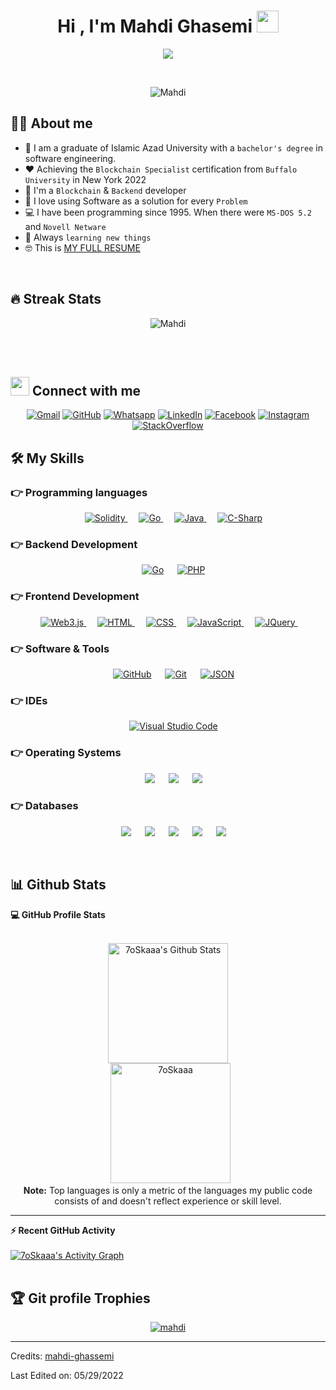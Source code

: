<h1 align="center">Hi , I'm Mahdi Ghasemi <img src="https://media.giphy.com/media/hvRJCLFzcasrR4ia7z/giphy.gif" width="35"></h1>
<p align="center">
  <a href="#"><img src="https://readme-typing-svg.herokuapp.com?color=F75029&lines=Senior+Blockchain+Developer;Software+Engineer;Always+learning+new+things&center=true&width=500&height=50"></a>
</p>

<br>

<p align="center"> 
	<img src="https://komarev.com/ghpvc/?username=mahdi-ghassemi&label=Profile%20views&color=0e75b6&style=plastic" alt="Mahdi" /> 
</p>


## :sassy_man:  About me
- :school: I am a graduate of Islamic Azad University with a `bachelor's degree` in software engineering.
- :heart: Achieving the `Blockchain Specialist` certification from `Buffalo University` in New York 2022
- :gem: I'm a `Blockchain` & `Backend` developer
- :dart: I love using Software as a solution for every `Problem`
- :computer: I have been programming since 1995. When there were `MS-DOS 5.2` and `Novell Netware`
- :thinking: Always `learning new things`
- :nerd_face: This is [MY FULL RESUME](https://mahdi.es/)

<br>

## 🔥 Streak Stats
<p align="center"><img src="https://github-readme-streak-stats.herokuapp.com/?user=mahdi-ghassemi&theme=algolia" alt="Mahdi" /></p>

<br>
<br>

## <img src="https://media.giphy.com/media/iY8CRBdQXODJSCERIr/giphy.gif" width="30px"> Connect with me
<p align="center">
	<a href="mailto:mehdi.ghassemi51@gmail.com"><img img src="https://img.shields.io/badge/gmail-%23EA4335.svg?style=plastic&logo=gmail&logoColor=white" alt="Gmail"/></a>
	<a href="https://github.com/mahdi-ghassemi"><img src="https://img.shields.io/badge/github-%23181717.svg?style=plastic&logo=github&logoColor=white" alt="GitHub"/></a>
	<a href="https://wa.me/0351912118404"><img src="https://img.shields.io/badge/whatsapp-%2325D366.svg?style=plastic&logo=whatsapp&logoColor=white" alt="Whatsapp"/></a>
	<a href="https://www.linkedin.com/in/mahdi-ghassemi/"><img src="https://img.shields.io/badge/linkedin-%230A66C2.svg?style=plastic&logo=linkedin&logoColor=white" alt="LinkedIn"/></a>
	<a href="https://www.facebook.com/mahdi.ghasemi.72"><img src="https://img.shields.io/badge/facebook-%231877F2.svg?style=plastic&logo=facebook&logoColor=white" alt="Facebook"/></a>
	<a href="https://www.instagram.com/mahdi.ghasemi.1972/"><img src="https://img.shields.io/badge/instagram-%23E4405F.svg?style=plastic&logo=instagram&logoColor=white" alt="Instagram"/></a>
	<a href="https://stackoverflow.com/users/19151903/mahdi-ghasemi"><img src="https://img.shields.io/badge/stackoverflow-%23f2a04a?style=plastic&logo=stackoverflow&logoColor=white" alt="StackOverflow"/></a>
</p>




## 🛠️ My Skills

### 👉 Programming languages

<p align="center"> 
  &emsp; 
  <a href="https://soliditylang.org/" target="_blank"> 
    <img alt="Solidity" src="https://img.shields.io/badge/Solidity%20-%232370ED.svg?style=plastic&logo=solidity&logoColor=white">
  </a> 
  &emsp;
  <a href="https://go.dev/" target="_blank"> 
    <img alt="Go" src="https://img.shields.io/badge/Go%20-%2300599C.svg?style=plastic&logo=go&logoColor=white">
  </a>  
  &emsp;
  <a href="https://www.java.com" target="_blank"> 
    <img alt="Java" src="https://img.shields.io/badge/Java-%23007396.svg?style=plastic&logo=java&logoColor=white">
  </a>
  &emsp;
   <a href="https://www.w3schools.com/cs/index.php" target="_blank">
    <img alt="C-Sharp" src="https://img.shields.io/badge/C-Sharp%20-%2314354C.svg?style=plastic&logo=csharp#&logoColor=white">
  </a>
</p>

### 👉 Backend Development
<p align="center">
&emsp;
    <a href="https://go.dev/"><img alt="Go" src="https://img.shields.io/badge/-Node.js-339933?logo=node.js&logoColor=white&style=plastic"></a>
&emsp;
    <a href="https://www.php.net/"><img alt="PHP" src="https://img.shields.io/badge/PHP-777BB4?style=plastic&logo=php&logoColor=white"></a>

</p>


### 👉 Frontend Development
<p align="center"> 
 &emsp;    
  <a href="https://web3js.readthedocs.io/en/v1.7.3/" target="_blank"> 
   <img alt="Web3.js" src="https://img.shields.io/badge/-Web3.js-F16822?logo=Web3.js&logoColor=white&style=plastic">
  </a>     
  &emsp; 
  <a href="https://www.w3.org/html/" target="_blank"> 
   <img alt="HTML" src="https://img.shields.io/badge/HTML5%20-%23E34F26.svg?style=plastic&logo=html5&logoColor=white">
  </a>   
  &emsp;
  <a href="https://www.w3schools.com/css/" target="_blank">
    <img alt="CSS" src="https://img.shields.io/badge/CSS%20-%231572B6.svg?style=plastic&logo=css3&logoColor=white">
  </a> 
   &emsp;
  <a href="https://developer.mozilla.org/en-US/docs/Web/JavaScript" target="_blank"> 
     <img alt="JavaScript" src="https://img.shields.io/badge/JavaScript%20-%23F7DF1E.svg?style=plastic&logo=javascript&logoColor=black">
   </a>
    &emsp;
  <a href="https://jquery.com/" target="_blank"> 
     <img alt="JQuery" src="https://img.shields.io/badge/-JQuery-0769AD?logo=jquery&logoColor=white&style=plastic">
   </a>
   &emsp; 
</p>

 ### 👉 Software & Tools
 
<p align="center">  
  &emsp;
    <a href="#"><img alt="GitHub" src="https://img.shields.io/badge/GitHub-%23181717.svg?style=plastic&logo=github&logoColor=white"></a> 
    &emsp;
    <a href="#"><img alt="Git" src="https://img.shields.io/badge/Git%20-%23F05033.svg?style=plastic&logo=git&logoColor=white"></a>
  &emsp;  
    <a href="#"><img alt="JSON" img src="https://img.shields.io/badge/JSON-%23000000.svg?style=plastic&logo=json&logoColor=white"></a>
</p>

 ### 👉 IDEs 
<p align="center">
  &emsp;
    <a href="#"><img alt="Visual Studio Code" src="https://img.shields.io/badge/Visual%20Studio%20Code-0078d7.svg?style=plastic&logo=visual-studio-code&logoColor=white"></a> 
</p> 

 ### 👉 Operating Systems
 
<p align="center">
  &emsp;
    <a href="https://www.linux.org/"><img src="https://img.shields.io/badge/Linux-FCC624?style=plastic&logo=linux&logoColor=black"></a>
  &emsp;
    <a href="https://ubuntu.com/"><img src="https://img.shields.io/badge/Ubuntu-E95420?style=plastic&logo=ubuntu&logoColor=white"></a>
  &emsp;
    <a href="https://www.microsoft.com/en-us/windows?r=1"><img src="https://img.shields.io/badge/Windows-0078D6?style=plastic&logo=windows&logoColor=white"></a>   
</p>

### 👉 Databases
 
<p align="center">
  &emsp;
    <a href="https://www.mysql.com/"><img src="https://img.shields.io/badge/-MySql-4479A1?logo=mysql&logoColor=white&style=plastic"></a>
  &emsp;
    <a href="https://github.com/google/leveldb"><img src="https://img.shields.io/badge/-LevelDb-4169E1?logo=LevelDb&logoColor=white&style=plastic"></a>
  &emsp;
    <a href="https://www.microsoft.com/en-us/sql-server/sql-server-downloads"><img src="https://img.shields.io/badge/-Microsoft%20SQL%20Server-CC2927?logo=Microsoft%20SQL%20Server&logoColor=white&style=plastic"></a>   
    &emsp;
    <a href="https://www.mongodb.com/"><img src="https://img.shields.io/badge/-MongoDB-47A248?logo=MongoDB&logoColor=white&style=plastic"></a>   
    &emsp;
    <a href="https://www.sqlite.org/index.html"><img src="https://img.shields.io/badge/-SQLite-003B57?logo=SQLite&logoColor=white&style=plastic"></a>   
</p>

<br/>

## 📊 Github Stats



  <summary><b>💻 GitHub Profile Stats</b></summary>
  <br/>
  <p align="center">
    <a href="https://github.com/anuraghazra/github-readme-stats"><img alt="7oSkaaa's Github Stats" src="https://github-readme-stats.vercel.app/api?username=mahdi-ghassemi&show_icons=true&count_private=true&theme=algolia" height="192px"/></a>
<br/>
  &nbsp;
	  <img src="https://github-readme-stats.vercel.app/api/top-langs?username=mahdi-ghassemi&langs_count=10&show_icons=true&locale=en&layout=compact&theme=algolia" alt="7oSkaaa" height="192px"/>
  <br/>
  <b>Note:</b> Top languages is only a metric of the languages my public code consists of and doesn't reflect experience or skill level.
  </p>

----

  <summary><b>⚡ Recent GitHub Activity</b></summary>
  <br/>
   <a href="https://github.com/mahdi-ghassemi"><img alt="7oSkaaa's Activity Graph" src="https://activity-graph.herokuapp.com/graph?username=mahdi-ghassemi&custom_title=Mahdi's%20Contribution%20Graph&theme=react-dark" /></a>
  <br/>


<br/>

## :trophy: Git profile Trophies

<p align="center"> <a href="https://github.com/ryo-ma/github-profile-trophy"><img src="https://github-profile-trophy.vercel.app/?username=mahdi-ghassemi&layout=compact&theme=algolia" alt="mahdi" /></a> </p>

-----
Credits: [mahdi-ghassemi](https://github.com/mahdi-ghassemi)

Last Edited on: 05/29/2022
